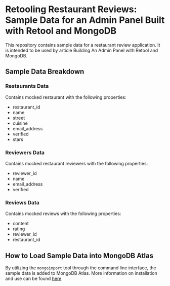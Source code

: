 # Retooling Restaurant Reviews: Sample Data for an Admin Panel Built with Retool and MongoDB

This repository contains sample data for a restaurant review application. It is intended to be used by article Building An Admin Panel with Retool and MongoDB.

## Sample Data Breakdown

### Restaurants Data

Contains mocked restaurant with the following properties:

- restaurant_id
- name
- street
- cuisine
- email_address
- verified
- stars

### Reviewers Data

Contains mocked restaurant reviewers with the following properties:

- reviewer_id
- name
- email_address
- verified

### Reviews Data

Contains mocked reviews with the following properties:

- content
- rating
- reviewer_id
- restaurant_id

## How to Load Sample Data into MongoDB Atlas

By utilizing the `mongoimport` tool through the command line interface, the sample data is added to MongoDB Atlas. More information on installation and use can be found [here](https://www.mongodb.com/docs/database-tools/mongoimport/#mongodb-binary-bin.mongoimport)
